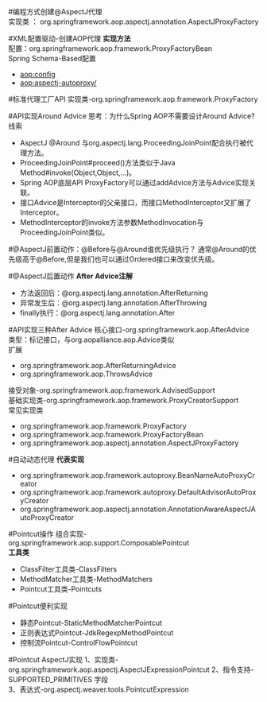 #编程方式创建@AspectJ代理   
实现类 ： org.springframework.aop.aspectj.annotation.AspectJProxyFactory

#XML配置驱动-创建AOP代理
**实现方法**   
配置：org.springframework.aop.framework.ProxyFactoryBean   
Spring Schema-Based配置   
+ <aop:config>
+ <aop:aspectj-autoproxy/>

#标准代理工厂API
实现类-org.springframework.aop.framework.ProxyFactory

#API实现Around Advice
思考：为什么Spring AOP不需要设计Around Advice?   
线索   
+ AspectJ @Around 与org.aspectj.lang.ProceedingJoinPoint配合执行被代理方法。
+ ProceedingJoinPoint#proceed()方法类似于Java Method#invoke(Object,Object,...)。
+ Spring AOP底层API ProxyFactory可以通过addAdvice方法与Advice实现关联。
+ 接口Advice是Interceptor的父亲接口，而接口MethodInterceptor又扩展了Interceptor。
+ MethodInterceptor的invoke方法参数MethodInvocation与ProceedingJoinPoint类似。

#@AspectJ前置动作：@Before与@Around谁优先级执行？
通常@Around的优先级高于@Before,但是我们也可以通过Ordered接口来改变优先级。   

#@AspectJ后置动作
**After Advice注解**
+ 方法返回后：@org.aspectj.lang.annotation.AfterReturning
+ 异常发生后：@org.aspectj.lang.annotation.AfterThrowing
+ finally执行：@org.aspectj.lang.annotation.After

#API实现三种After Advice
核心接口-org.springframework.aop.AfterAdvice   
类型：标记接口，与org.aopalliance.aop.Advice类似    
扩展   
+ org.springframework.aop.AfterReturningAdvice
+ org.springframework.aop.ThrowsAdvice   

接受对象-org.springframework.aop.framework.AdvisedSupport   
基础实现类-org.springframework.aop.framework.ProxyCreatorSupport   
常见实现类   
+ org.springframework.aop.framework.ProxyFactory
+ org.springframework.aop.framework.ProxyFactoryBean
+ org.springframework.aop.aspectj.annotation.AspectJProxyFactory

#自动动态代理
**代表实现**   
+ org.springframework.aop.framework.autoproxy.BeanNameAutoProxyCreator
+ org.springframework.aop.framework.autoproxy.DefaultAdvisorAutoProxyCreator
+ org.springframework.aop.aspectj.annotation.AnnotationAwareAspectJAutoProxyCreator

#Pointcut操作
组合实现-org.springframework.aop.support.ComposablePointcut   
**工具类**   
+ ClassFilter工具类-ClassFilters   
+ MethodMatcher工具类-MethodMatchers
+ Pointcut工具类-Pointcuts

#Pointcut便利实现
+ 静态Pointcut-StaticMethodMatcherPointcut
+ 正则表达式Pointcut-JdkRegexpMethodPointcut
+ 控制流Pointcut-ControlFlowPointcut

#Pointcut AspectJ实现
1、实现类-org.springframework.aop.aspectj.AspectJExpressionPointcut
2、指令支持-SUPPORTED_PRIMITIVES 字段   
3、表达式-org.aspectj.weaver.tools.PointcutExpression